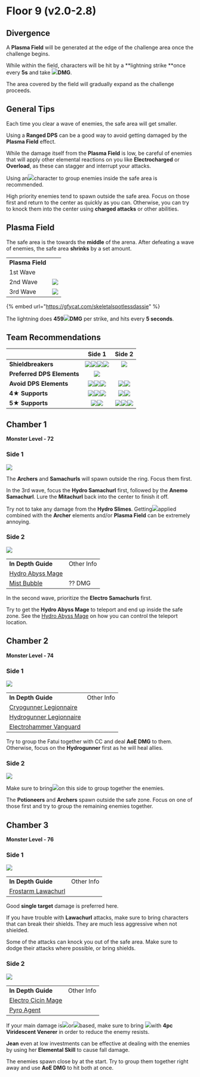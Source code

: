 # Floor 9 (v2.0-2.8)

## Divergence

A **Plasma Field** will be generated at the edge of the challenge area once the challenge begins.

While within the field, characters will be hit by a \*\*lightning strike \*\*once every **5s** and take ![](../../.gitbook/assets/electro\_small.png)**DMG**.

The area covered by the field will gradually expand as the challenge proceeds.

## General Tips

Each time you clear a wave of enemies, the safe area will get smaller.

Using a **Ranged DPS** can be a good way to avoid getting damaged by the **Plasma Field** effect.

While the damage itself from the **Plasma Field** is low, be careful of enemies that will apply other elemental reactions on you like **Electrocharged** or **Overload**, as these can stagger and interrupt your attacks.

Using an![](../../.gitbook/assets/anemo\_small.png)character to group enemies inside the safe area is recommended.

High priority enemies tend to spawn outside the safe area. Focus on those first and return to the center as quickly as you can. Otherwise, you can try to knock them into the center using **charged attacks** or other abilities.

## Plasma Field

The safe area is the towards the **middle** of the arena. After defeating a wave of enemies, the safe area **shrinks** by a set amount.

|                  |                                               |
| ---------------- | :-------------------------------------------: |
| **Plasma Field** |                                               |
| 1st Wave         |                                               |
| 2nd Wave         | ![](../../.gitbook/assets/plasmafield\_2.png) |
| 3rd Wave         | ![](../../.gitbook/assets/plasmafield\_3.png) |

{% embed url="https://gfycat.com/skeletalspotlessdassie" %}

The lightning does **459**![](../../.gitbook/assets/electro\_small.png)**DMG** per strike, and hits every **5 seconds**.

## Team Recommendations

|                            |                                                                                   Side 1                                                                                   |                                                                            Side 2                                                                            |
| -------------------------- | :------------------------------------------------------------------------------------------------------------------------------------------------------------------------: | :----------------------------------------------------------------------------------------------------------------------------------------------------------: |
| **Shieldbreakers**         | ![](../../.gitbook/assets/pyro\_small.png)![](../../.gitbook/assets/cryo\_small.png)![](../../.gitbook/assets/electro\_small.png)![](../../.gitbook/assets/geo\_small.png) |                                                          ![](../../.gitbook/assets/cryo\_small.png)                                                          |
| **Preferred DPS Elements** |                                                                 ![](../../.gitbook/assets/pyro\_small.png)                                                                 |                                                                                                                                                              |
| **Avoid DPS Elements**     |                      ![](../../.gitbook/assets/physical\_small.png)![](../../.gitbook/assets/cryo\_small.png)![](../../.gitbook/assets/geo\_small.png)                     |                                    ![](../../.gitbook/assets/pyro\_small.png)![](../../.gitbook/assets/electro\_small.png)                                   |
| **4**★ **Supports**        |      ![](../../.gitbook/assets/ui\_avataricon\_bennett.png)![](../../.gitbook/assets/ui\_avataricon\_diona.png)![](../../.gitbook/assets/ui\_avataricon\_sucrose.png)      |                          ![](../../.gitbook/assets/ui\_avataricon\_beidou.png)![](../../.gitbook/assets/ui\_avataricon\_sucrose.png)                         |
| **5**★ **Supports**        |                                  ![](../../.gitbook/assets/ui\_avataricon\_kazuha.png)![](../../.gitbook/assets/ui\_avataricon\_venti.png)                                 | ![](../../.gitbook/assets/ui\_avataricon\_jean.png)![](../../.gitbook/assets/ui\_avataricon\_kazuha.png)![](../../.gitbook/assets/ui\_avataricon\_venti.png) |

## Chamber 1

**Monster Level - 72**

### Side 1

![](../../.gitbook/assets/9-1-1v20.png)

The **Archers** and **Samachurls** will spawn outside the ring. Focus them first.

In the 3rd wave, focus the **Hydro Samachurl** first, followed by the **Anemo Samachurl**. Lure the **Mitachurl** back into the center to finish it off.

Try not to take any damage from the **Hydro Slimes**. Getting![](../../.gitbook/assets/hydro\_small.png)applied combined with the **Archer** elements and/or **Plasma Field** can be extremely annoying.

### Side 2

![](../../.gitbook/assets/9-1-2v20.png)

|                                                                    |            |
| ------------------------------------------------------------------ | ---------- |
| **In Depth Guide**                                                 | Other Info |
| [Hydro Abyss Mage](../../monsters/abyss-order/hydro-abyss-mage.md) |            |
| [Mist Bubble](../../mechanics/auras/mist-bubble.md)                | ?? DMG     |

In the second wave, prioritize the **Electro Samachurls** first.

Try to get the **Hydro Abyss Mage** to teleport and end up inside the safe zone. See the [Hydro Abyss Mage](../../monsters/abyss-order/hydro-abyss-mage.md) on how you can control the teleport location.

## Chamber 2

**Monster Level - 74**

### Side 1

![](../../.gitbook/assets/9-2-1v20.png)

|                                                                            |            |
| -------------------------------------------------------------------------- | ---------- |
| **In Depth Guide**                                                         | Other Info |
| [Cryogunner Legionnaire](../../monsters/fatui/cryogunner-legionnaire.md)   |            |
| [Hydrogunner Legionnaire](../../monsters/fatui/hydrogunner-legionnaire.md) |            |
| [Electrohammer Vanguard](../../monsters/fatui/electrohammer-vanguard.md)   |            |

Try to group the Fatui together with CC and deal **AoE DMG** to them. Otherwise, focus on the **Hydrogunner** first as he will heal allies.

### Side 2

![](../../.gitbook/assets/9-2-2v20.png)

Make sure to bring![](../../.gitbook/assets/anemo\_small.png)on this side to group together the enemies.

The **Potioneers** and **Archers** spawn outside the safe zone. Focus on one of those first and try to group the remaining enemies together.

## Chamber 3

**Monster Level - 76**

### Side 1

![](../../.gitbook/assets/9-3-1v20.png)

|                                                                                  |            |
| -------------------------------------------------------------------------------- | ---------- |
| **In Depth Guide**                                                               | Other Info |
| [Frostarm Lawachurl](../../monsters/hilichurls/lawachurls/frostarm-lawachurl.md) |            |

Good **single target** damage is preferred here.

If you have trouble with **Lawachurl** attacks, make sure to bring characters that can break their shields. They are much less aggressive when not shielded.

Some of the attacks can knock you out of the safe area. Make sure to dodge their attacks where possible, or bring shields.

### Side 2

![](../../.gitbook/assets/9-3-2v20.png)

|                                                                  |            |
| ---------------------------------------------------------------- | ---------- |
| **In Depth Guide**                                               | Other Info |
| [Electro Cicin Mage](../../monsters/fatui/electro-cicin-mage.md) |            |
| [Pyro Agent](../../monsters/fatui/pyro-agent.md)                 |            |

If your main damage is![](../../.gitbook/assets/pyro\_small.png)or![](../../.gitbook/assets/electro\_small.png)based, make sure to bring ![](../../.gitbook/assets/anemo\_small.png)with **4pc Viridescent Venerer** in order to reduce the enemy resists.

**Jean** even at low investments can be effective at dealing with the enemies by using her **Elemental Skill** to cause fall damage.

The enemies spawn close by at the start. Try to group them together right away and use **AoE DMG** to hit both at once.
